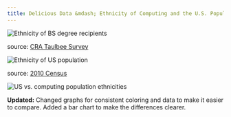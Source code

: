 ```yaml
---
title: Delicious Data &mdash; Ethnicity of Computing and the U.S. Population
---
```


![Ethnicity of BS degree recipients](TaulbeeEthnicity2009.png)

source: [CRA Taulbee Survey](http://www.cra.org/resources/taulbee/)

![Ethnicity of US population](Census2010Ethnicity.png)

source: [2010 Census](http://www.census.gov/prod/cen2010/briefs/c2010br-02.pdf)

![US vs. computing population ethnicities](computingpop.png)

**Updated:** Changed graphs for consistent coloring and data to make it easier to compare. Added a bar chart to make the differences clearer.